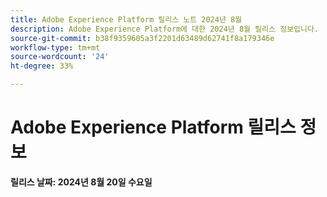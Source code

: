 ```yaml
---
title: Adobe Experience Platform 릴리스 노트 2024년 8월
description: Adobe Experience Platform에 대한 2024년 8월 릴리스 정보입니다.
source-git-commit: b38f9359605a3f2201d63489d62741f8a179346e
workflow-type: tm+mt
source-wordcount: '24'
ht-degree: 33%

---
```


# Adobe Experience Platform 릴리스 정보

**릴리스 날짜: 2024년 8월 20일 수요일**
